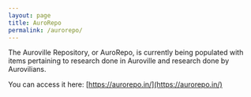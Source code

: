 ```yaml
---
layout: page
title: AuroRepo
permalink: /aurorepo/
---
```


The Auroville Repository, or AuroRepo, is currently being populated with items pertaining to research done in Auroville and research done by Aurovilians.

You can access it here: [https://aurorepo.in/](https://aurorepo.in/)

